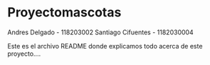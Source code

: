 # Proyectomascotas

Andres Delgado - 118203002
Santiago Cifuentes - 1182030004

Este es el archivo README donde explicamos todo acerca de este proyecto....
